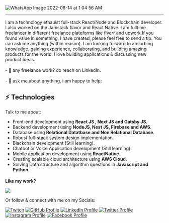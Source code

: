 
![WhatsApp Image 2022-08-14 at 1 04 56 AM](https://user-images.githubusercontent.com/41760022/184509175-09a9e2de-a1d5-4cdd-a2f8-aa6f894260f2.jpeg)
<hr></hr>
<div style="text-align: center, display: grid">
  <div>
    I am a technology ethauist full-stack React/Node and Blockchain developer. I also worked on the Jamstack flavor and React Native.  I am fulltime freelancer in different freelance plateforms like fiverr and upwork.If you found value in something, I have created, please feel free to send a tip. You can ask me anything (within reason). I am looking forward to absorbing knowledge, gaining experience, collaborating, and building amazing products for the 
world. I love building applications & discussing new product ideas.
    <br></br>
- 💼 any freelance work? do reach on LinkedIn.
<br></br>
  - 💬 ask me about anything, i am happy to help;

  </div>
</div>

## ⚡ Technologies
Talk to me about:
- Front-end development using **React JS , Next JS and Gatsby JS**.
- Backend development using **NodeJS, Nest JS, Firebase and AWS**.
- Database using **Relational Datatbase and Non Relational Database**.
- Robust full-stack system design implementation.
- Blackchain development (Still learning).
- Chatbot or Voice Application development (Still learning).
- Mobile application development using **ReactNative**.
- Creating scalable cloud architecture using **AWS Cloud**.
- Solving Data structure and algorithm questions in **Javascript and Python**.

<h4 style="margin-bottom: 0">Like my work? </h4>

<a href="https://www.buymeacoffee.com/hamzaali81"><img src="https://img.buymeacoffee.com/button-api/?text=Buy me a coffee&emoji=&slug=hamzaali81&button_colour=FFDD00&font_colour=000000&font_family=Cookie&outline_colour=000000&coffee_colour=ffffff" /></a>

Or follow & connect with me on my Socials:

[![Twitch](https://img.shields.io/badge/Twitch-9146FF?style=for-the-badge&logo=twitch&logoColor=white)](https://www.twitch.tv/hamzaali812)
[![GitHub Profile](https://img.shields.io/badge/GitHub-100000?style=for-the-badge&logo=github&logoColor=white)](https://github.com/hamzaali81)
[![LinkedIn Profile](https://img.shields.io/badge/LinkedIn-0077B5?style=for-the-badge&logo=twitter&logoColor=white)](https://www.linkedin.com/in/hamza-ali-124653162/)
[![Twitter Profile](https://img.shields.io/badge/Twitter-1DA1F2?style=for-the-badge&logo=linkedin&logoColor=white)](https://twitter.com/_hamzaahmed81_)
[![Instagram Profile](https://img.shields.io/badge/Instagram-E4405F?style=for-the-badge&logo=facebook&logoColor=white)](https://www.instagram.com/hamza_aliofficial81/)
[![Facebook Profile](https://img.shields.io/badge/Facebook-1877F2?style=for-the-badge&logo=instagram&logoColor=white)](https://www.facebook.com/profile.php?id=100008213460182)
